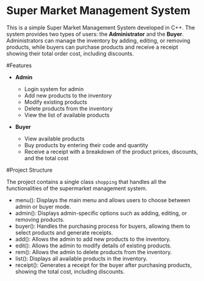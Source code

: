 # Super Market Management System

This is a simple Super Market Management System developed in C++. The system provides two types of users: the **Administrator** and the **Buyer**. Administrators can manage the inventory by adding, editing, or removing products, while buyers can purchase products and receive a receipt showing their total order cost, including discounts.

#Features

- **Admin**
  - Login system for admin
  - Add new products to the inventory
  - Modify existing products
  - Delete products from the inventory
  - View the list of available products

- **Buyer**
  - View available products
  - Buy products by entering their code and quantity
  - Receive a receipt with a breakdown of the product prices, discounts, and the total cost

#Project Structure

The project contains a single class `shopping` that handles all the functionalities of the supermarket management system.

- menu(): Displays the main menu and allows users to choose between admin or buyer mode.
- admin(): Displays admin-specific options such as adding, editing, or removing products.
- buyer(): Handles the purchasing process for buyers, allowing them to select products and generate receipts.
- add(): Allows the admin to add new products to the inventory.
- edit(): Allows the admin to modify details of existing products.
- rem(): Allows the admin to delete products from the inventory.
- list(): Displays all available products in the inventory.
- receipt(): Generates a receipt for the buyer after purchasing products, showing the total cost, including discounts.




